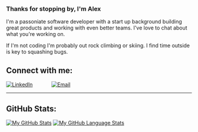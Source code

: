### Thanks for stopping by, I'm Alex

I'm a passoniate software developer with a start up background building great products and working with even better teams. I've love to chat about what you're working on.

If I'm not coding I'm probably out rock climbing or skiing. I find time outside is key to squashing bugs.

## Connect with me:
[![LinkedIn](https://user-images.githubusercontent.com/64919819/113643549-cbb9f580-963f-11eb-8311-90b22051f631.png)](https://www.linkedin.com/in/alex-osborne/) &nbsp;&nbsp;&nbsp;&nbsp;&nbsp;&nbsp;&nbsp;&nbsp;&nbsp;&nbsp;&nbsp;
[![Email](https://user-images.githubusercontent.com/64919819/113643567-d4aac700-963f-11eb-82e3-3b79ec3bd177.png)](mailto:alexander.w.osborne@gmail.com)

___
## GitHub Stats:
[![My GitHub Stats](https://github-readme-stats.vercel.app/api/?username=AlexanderOsborne&count_private=true&theme=tokyonight&showicons=true)]()
[![My GitHub Language Stats](https://github-readme-stats.vercel.app/api/top-langs/?username=AlexanderOsborne&langs_count=5&theme=tokyonight)]()

<!--
**AlexanderOsborne/AlexanderOsborne** is a ✨ _special_ ✨ repository because its `README.md` (this file) appears on your GitHub profile.

Here are some ideas to get you started:



- 🔭 I’m currently working on ...
- 🌱 I’m currently learning ...
- 👯 I’m looking to collaborate on ...
- 🤔 I’m looking for help with ...
- 💬 Ask me about ...
- 📫 How to reach me: ...
- 😄 Pronouns: ...
- ⚡ Fun fact: ...
-->
